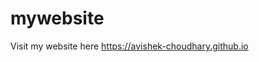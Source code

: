 # mywebsite
Visit my website here <a href="https://avishek-choudhary.github.io">https://avishek-choudhary.github.io</a>
